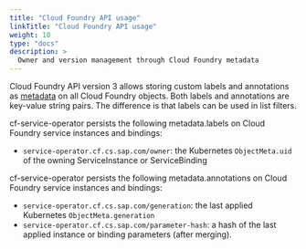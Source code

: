 ```yaml
---
title: "Cloud Foundry API usage"
linkTitle: "Cloud Foundry API usage"
weight: 10
type: "docs"
description: >
  Owner and version management through Cloud Foundry metadata
---
```


Cloud Foundry API version 3 allows storing custom labels and annotations as [metadata](https://docs.cloudfoundry.org/adminguide/metadata.html) on all Cloud Foundry objects.
Both labels and annotations are key-value string pairs. The difference is that labels can be used in list filters.

cf-service-operator persists the following metadata.labels on Cloud Foundry service instances and bindings:
- `service-operator.cf.cs.sap.com/owner`: the Kubernetes `ObjectMeta.uid` of the owning ServiceInstance or ServiceBinding

cf-service-operator persists the following metadata.annotations on Cloud Foundry service instances and bindings:
- `service-operator.cf.cs.sap.com/generation`: the last applied Kubernetes `ObjectMeta.generation`
- `service-operator.cf.cs.sap.com/parameter-hash`: a hash of the last applied instance or binding parameters (after merging).
